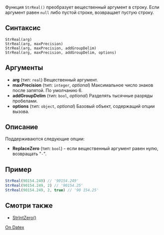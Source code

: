 Функция `StrReal()` преобразует вещественный аргумент в строку. Если аргумент равен `null` либо пустой строке, возвращает пустую строку.

## Синтаксис
```
StrReal(arg) 
StrReal(arg, maxPrecision) 
StrReal(arg, maxPrecision, addGroupDelim) 
StrReal(arg, maxPrecision, addGroupDelim, options)
```

## Аргументы
- **arg** (тип: `real`)
	Вещественный аргумент.
- **maxPrecision** (тип: `integer`, *optional*)
	Максимальное число знаков после запятой. По умолчанию 6.
- **addGroupDelim** (тип: `bool`, *optional*)
	Разделять тысячные разряды пробелами.
- **options** (тип: `object`, *optional*)
	Базовый объект, содержащий опции вызова.

## Описание
Поддерживаются следующие опции:
- **ReplaceZero** (тип: `bool`) - если вещественный аргумент равен нулю, возвращать "`-`".

## Пример
```js
StrReal(90154.249) // '90154.249' 
StrReal(90154.249, 2) // '90154.25' 
StrReal(90154.249, 2, true) // '90 154.25'
```

## Смотри также
- [StrIntZero()](http://docs.datex.ru/article.htm?id=5620276892448878786)

[On Datex](http://docs.datex.ru/article.htm?id=5620276892448878797)